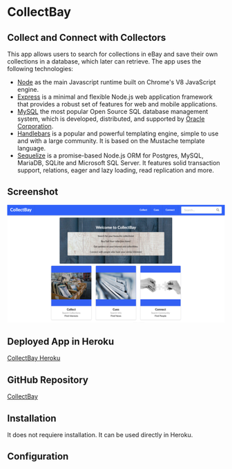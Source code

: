 # CollectBay 

## Collect and Connect with Collectors

This app allows users to search for collections in eBay and save their own collections in a database, which later can retrieve. The app uses the following technologies:

* [Node](https://nodejs.org/en/) as the main Javascript runtime built on Chrome's V8 JavaScript engine.
* [Express](https://expressjs.com/) is a minimal and flexible Node.js web application framework that provides a robust set of features for web and mobile applications.
* [MySQL](https://www.mysql.com/) the most popular Open Source SQL database management system, which is developed, distributed, and supported by [Oracle Corporation](https://en.wikipedia.org/wiki/Oracle_Corporation).
* [Handlebars](https://handlebarsjs.com/) is a popular and powerful templating engine, simple to use and with a large community. It is based on the Mustache template language.
* [Sequelize](https://sequelize.org/) is a promise-based Node.js ORM for Postgres, MySQL, MariaDB, SQLite and Microsoft SQL Server. It features solid transaction support, relations, eager and lazy loading, read replication and more.

## Screenshot

![CollectBay](public/assets/img/collectbay.png)

## Deployed App in Heroku

[CollectBay Heroku](https://collectbay.herokuapp.com/)

## GitHub Repository

[CollectBay](https://github.com/tomaspz/Collect_Bay)

## Installation

It does not requiere installation. It can be used directly in Heroku.

## Configuration

